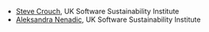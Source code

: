 - [Steve Crouch](https://github.com/steve-crouch), UK Software Sustainability Institute
- [Aleksandra Nenadic](https://github.com/anenadic), UK Software Sustainability Institute
